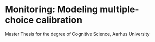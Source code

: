 # Monitoring: Modeling multiple-choice calibration
Master Thesis for the degree of Cognitive Science, Aarhus University
